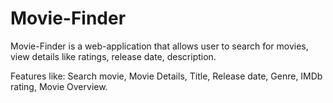 # Movie-Finder

Movie-Finder is a web-application that allows user to search for movies, view details like ratings, release date, description.

Features like: Search movie, Movie Details, Title, Release date, Genre, IMDb rating, Movie Overview.
